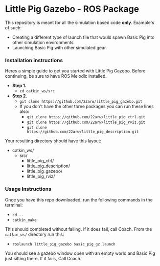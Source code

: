 # Little Pig Gazebo - ROS Package

This repository is meant for all the simulation based code **only**. Example's of such:
- Creating a different type of launch file that would spawn Basic Pig into other simulation environments
- Launching Basic Pig with other simulated gear.

### Installation instructions

Heres a simple guide to get you started with Little Pig Gazebo. Before continuing, be sure to have ROS Melodic installed.

- **Step 1.**
  - ```cd catkin_ws/src```
- **Step 2.**
  - ```git clone https://github.com/22arw/little_pig_gazebo.git```
  - If you don't have the other three packages you can run these lines also:
    - ```git clone https://github.com/22arw/little_pig_ctrl.git```
    - ```git clone https://github.com/22arw/little_pig_rviz.git```
    - ```git clone https://github.com/22arw/little_pig_description.git```

Your resulting directory should have this layout:

- catkin_ws/
  - src/
    - little_pig_ctrl/
    - little_pig_description/
    - little_pig_gazebo/
    - little_pig_rviz/

### Usage Instructions

Once you have this repo downloaded, run the following commands in the terminal:

- ```cd ..```
- ```catkin_make```

This should completed without failing. If it does fail, call Coach. From the ```catkin_ws/``` directory run this:

- ```roslaunch little_pig_gazebo basic_pig_gz.launch```

You should see a gazebo window open with an empty world and Basic Pig just sitting there. If it fails, Call Coach.
